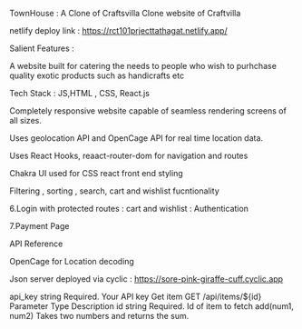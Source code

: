 TownHouse : A Clone of Craftsvilla
Clone website of Craftvilla

netlify deploy link : https://rct101prjecttathagat.netlify.app/

Salient Features :

A website built for catering the needs to people who wish to purhchase quality exotic products such as handicrafts etc

Tech Stack : JS,HTML , CSS, React.js

Completely responsive website capable of seamless rendering screens of all sizes.

Uses geolocation API and OpenCage API for real time location data.

Uses React Hooks, reaact-router-dom for navigation and routes

Chakra UI used for CSS react front end styling

Filtering , sorting , search, cart and wishlist fucntionality

6.Login with protected routes : cart and wishlist : Authentication

7.Payment Page

API Reference

OpenCage for Location decoding 


Json server deployed via cyclic : https://sore-pink-giraffe-cuff.cyclic.app


api_key	string	Required. Your API key
Get item
  GET /api/items/${id}
Parameter	Type	Description
id	string	Required. Id of item to fetch
add(num1, num2)
Takes two numbers and returns the sum.
